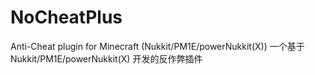 # NoCheatPlus
Anti-Cheat plugin for Minecraft (Nukkit/PM1E/powerNukkit(X))
一个基于 Nukkit/PM1E/powerNukkit(X) 开发的反作弊插件
